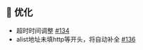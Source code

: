 <!--2025-04-17-->

## 🎨 优化

* 超时时间调整 [#134](https://github.com/dr34m-cn/taosync/issues/134)
* alist地址未填http等开头，将自动补全 [#136](https://github.com/dr34m-cn/taosync/issues/136)
